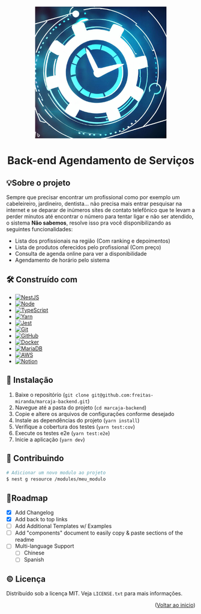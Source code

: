 

<a name="readme-top"></a>
<p align="center">
   <img src="./resource/banner.jpg" width="350px" alt="Agendamento de Serviços" />
</p>
	<h1 align="center">Back-end Agendamento de Serviços</h1>
<p align="center">
</p>

## 💡Sobre o projeto

Sempre que precisar encontrar um profissional como por exemplo um cabeleireiro, jardineiro, dentista... não precisa mais entrar pesquisar na internet e se deparar de inúmeros sites de contato telefônico que te levam a perder minutos até encontrar o número para tentar ligar e não ser atendido, o sistema <b>Não sabemos</b>, resolve isso pra você disponibilizando as seguintes funcionalidades:

- Lista dos profissionais na região (Com ranking e depoimentos)
- Lista de produtos oferecidos pelo profissional (Com preço)
- Consulta de agenda online para ver a disponibilidade
- Agendamento de horário pelo sistema


## 🛠️ Construído com
- [![NestJS][NestJS]][NestJS-url]
- [![Node][Node.js]][Node-url]
- [![TypeScript][TypeScript]][TypeScript-url]
- [![Yarn][Yarn]][Yarn-url]
- [![Jest][Jest]][Jest-url]
- [![Git][Git]][Git-url]
- [![GitHub][GitHub]][GitHub-url]
- [![Docker][Docker]][Docker-url]
- [![MariaDB][MariaDB]][MariaDB-url]
- [![AWS][AWS]][AWS-url]
- [![Notion][Notion]][Notion-url]



## 🚀 Instalação

1. Baixe o repositório (`git clone git@github.com:freitas-miranda/marcaja-backend.git`)
2. Navegue até a pasta do projeto (`cd marcaja-backend`)
3. Copie e altere os arquivos de configurações conforme desejado
4. Instale as dependências do projeto (`yarn install`)
5. Verifique a cobertura dos testes (`yarn test:cov`)
6. Execute os testes e2e (`yarn test:e2e`)
7. Inicie a aplicação (`yarn dev`)


## 🧩 Contribuindo

```bash
# Adicionar um novo modulo ao projeto
$ nest g resource /modules/meu_modulo
```

## 🔀Roadmap

- [x] Add Changelog
- [x] Add back to top links
- [ ] Add Additional Templates w/ Examples
- [ ] Add "components" document to easily copy & paste sections of the readme
- [ ] Multi-language Support
    - [ ] Chinese
    - [ ] Spanish

## © Licença
Distribuído sob a licença MIT. Veja `LICENSE.txt` para mais informações.

<p align="right">(<a href="#readme-top">Voltar ao inicio</a>)</p>

<!-- MARKDOWN LINKS & IMAGES -->
<!-- https://www.markdownguide.org/basic-syntax/#reference-style-links -->
[product-screenshot]: images/screenshot.png
[contributors-shield]: https://img.shields.io/github/contributors/freitas-miranda/login-nest.svg?style=for-the-badge
[contributors-url]: https://github.com/freitas-miranda/login-nest/graphs/contributors
[forks-shield]: https://img.shields.io/github/forks/freitas-miranda/login-nest.svg?style=for-the-badge
[forks-url]: https://github.com/freitas-miranda/login-nest/network/members
[stars-shield]: https://img.shields.io/github/stars/freitas-miranda/login-nest.svg?style=for-the-badge
[stars-url]: https://github.com/freitas-miranda/login-nest/stargazers
[issues-shield]: https://img.shields.io/github/issues/freitas-miranda/login-nest.svg?style=for-the-badge
[issues-url]: https://github.com/freitas-miranda/login-nest/issues
[license-shield]: https://img.shields.io/github/license/freitas-miranda/login-nest.svg?style=for-the-badge
[license-url]: https://github.com/freitas-miranda/login-nest/blob/master/LICENSE.txt
[linkedin-shield]: https://img.shields.io/badge/-LinkedIn-black.svg?style=for-the-badge&logo=linkedin&colorB=555
[linkedin-url]: https://linkedin.com/in/freitas-miranda
[Next.js]: https://img.shields.io/badge/next.js-000000?style=for-the-badge&logo=nextdotjs&logoColor=white
[Next-url]: https://nextjs.org/
[React.js]: https://img.shields.io/badge/React-20232A?style=for-the-badge&logo=react&logoColor=61DAFB
[React-url]: https://reactjs.org/
[React Native]:https://img.shields.io/badge/react_native-%2320232a.svg?style=for-the-badge&logo=react&logoColor=%2361DAFB
[React Native-url]:https://reactnative.dev/
[Node.js]: https://img.shields.io/badge/Node.js-339933?style=for-the-badge&logo=node.js&logoColor=white
[Node-url]: https://nodejs.org/pt-br
[Yarn]:https://img.shields.io/badge/yarn-%232C8EBB.svg?style=for-the-badge&logo=yarn&logoColor=white
[Yarn-url]:https://yarnpkg.com/
[Jest]:https://img.shields.io/badge/-jest-%23C21325?style=for-the-badge&logo=jest&logoColor=white
[Jest-url]:https://jestjs.io/pt-BR/
[Git]:https://img.shields.io/badge/git-%23F05033.svg?style=for-the-badge&logo=git&logoColor=white
[Git-url]:https://git-scm.com/
[GitHub]:https://img.shields.io/badge/github-%23121011.svg?style=for-the-badge&logo=github&logoColor=white
[GitHub-url]:https://github.com/
[GitHubActions]:https://img.shields.io/badge/github%20actions-%232671E5.svg?style=for-the-badge&logo=githubactions&logoColor=white
[GitHubActions-url]:https://github.com/features/actions
[MariaDB]:https://img.shields.io/badge/MariaDB-003545?style=for-the-badge&logo=mariadb&logoColor=white
[MariaDB-url]:https://mariadb.org/
[Fastify]:https://img.shields.io/badge/fastify-%23000000.svg?style=for-the-badge&logo=fastify&logoColor=white
[Fastify-url]:https://fastify.dev/
[NestJS]:https://img.shields.io/badge/nestjs-%23E0234E.svg?style=for-the-badge&logo=nestjs&logoColor=white
[NestJS-url]:https://nestjs.com/
[RabbitMQ]:https://img.shields.io/badge/Rabbitmq-FF6600?style=for-the-badge&logo=rabbitmq&logoColor=white
[AWS]:https://img.shields.io/badge/AWS-%23FF9900.svg?style=for-the-badge&logo=amazon-aws&logoColor=white
[AWS-url]:https://aws.amazon.com/pt/
[TypeScript]:https://img.shields.io/badge/typescript-%23007ACC.svg?style=for-the-badge&logo=typescript&logoColor=white
[TypeScript-url]:https://www.typescriptlang.org/
[Docker]:https://img.shields.io/badge/docker-%230db7ed.svg?style=for-the-badge&logo=docker&logoColor=white
[Docker-url]:https://www.docker.com/
[Notion]:https://img.shields.io/badge/Notion-%23000000.svg?style=for-the-badge&logo=notion&logoColor=white
[Notion-url]:https://www.notion.so/
